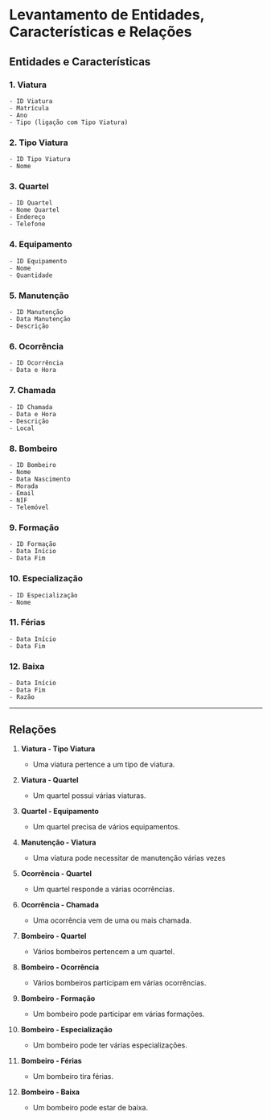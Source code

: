 # Levantamento de Entidades, Características e Relações

## Entidades e Características

### 1. **Viatura**

    - ID Viatura
    - Matrícula
    - Ano
    - Tipo (ligação com Tipo Viatura)

### 2. **Tipo Viatura**

    - ID Tipo Viatura
    - Nome

### 3. **Quartel**

    - ID Quartel
    - Nome Quartel
    - Endereço
    - Telefone

### 4. **Equipamento**

    - ID Equipamento
    - Nome
    - Quantidade

### 5. **Manutenção**

    - ID Manutenção
    - Data Manutenção
    - Descrição

### 6. **Ocorrência**

    - ID Ocorrência
    - Data e Hora

### 7. **Chamada**

    - ID Chamada
    - Data e Hora
    - Descrição
    - Local

### 8. **Bombeiro**

    - ID Bombeiro
    - Nome
    - Data Nascimento
    - Morada
    - Email
    - NIF
    - Telemóvel

### 9. **Formação**

    - ID Formação
    - Data Início
    - Data Fim

### 10. **Especialização**

    - ID Especialização
    - Nome

### 11. **Férias**

    - Data Início
    - Data Fim

### 12. **Baixa**

    - Data Início
    - Data Fim
    - Razão

---

## Relações

1. **Viatura - Tipo Viatura**
    - Uma viatura pertence a um tipo de viatura.

2. **Viatura - Quartel**
    - Um quartel possui várias viaturas.

3. **Quartel - Equipamento**
    - Um quartel precisa de vários equipamentos.

4. **Manutenção - Viatura**
    - Uma viatura pode necessitar de manutenção várias vezes

5. **Ocorrência - Quartel**
    - Um quartel responde a várias ocorrências.

6. **Ocorrência - Chamada**
    - Uma ocorrência vem de uma ou mais chamada.

7. **Bombeiro - Quartel**
    - Vários bombeiros pertencem a um quartel.

8. **Bombeiro - Ocorrência**
    - Vários bombeiros participam em várias ocorrências.

9. **Bombeiro - Formação**
    - Um bombeiro pode participar em várias formações.

10. **Bombeiro - Especialização**
     - Um bombeiro pode ter várias especializações.

11. **Bombeiro - Férias**
     - Um bombeiro tira férias.

12. **Bombeiro - Baixa**
     - Um bombeiro pode estar de baixa.
